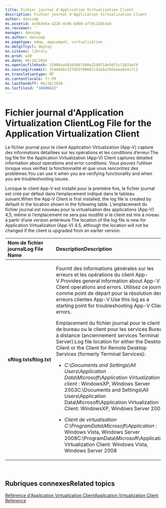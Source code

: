 ```yaml
---
title: Fichier journal d'Application Virtualization Client
description: Fichier journal d'Application Virtualization Client
author: dansimp
ms.assetid: ac4b3e4a-a220-4c06-bd60-af7dc318b3a9
ms.reviewer: ''
manager: dansimp
ms.author: dansimp
ms.pagetype: mdop, appcompat, virtualization
ms.mktglfcycl: deploy
ms.sitesec: library
ms.prod: w10
ms.date: 06/16/2016
ms.openlocfilehash: 52908aa583d3d673b8a229df14e56f1c71633ef4
ms.sourcegitcommit: 354664bc527d93f80687cd2eba70d1eea024c7c3
ms.translationtype: MT
ms.contentlocale: fr-FR
ms.lasthandoff: 06/26/2020
ms.locfileid: "10806622"
---
```

# <span data-ttu-id="00625-103">Fichier journal d'Application Virtualization Client</span><span class="sxs-lookup"><span data-stu-id="00625-103">Log File for the Application Virtualization Client</span></span>


<span data-ttu-id="00625-104">Le fichier journal pour le client Application Virtualization (App-V) capture des informations détaillées sur les opérations et les conditions d’erreur.</span><span class="sxs-lookup"><span data-stu-id="00625-104">The log file for the Application Virtualization (App-V) Client captures detailed information about operations and error conditions.</span></span> <span data-ttu-id="00625-105">Vous pouvez l’utiliser lorsque vous vérifiez la fonctionnalité et que vous rencontrez des problèmes.</span><span class="sxs-lookup"><span data-stu-id="00625-105">You can use it when you are verifying functionality and when you are troubleshooting issues.</span></span>

<span data-ttu-id="00625-106">Lorsque le client App-V est installé pour la première fois, le fichier journal est créé par défaut dans l’emplacement indiqué dans le tableau suivant.</span><span class="sxs-lookup"><span data-stu-id="00625-106">When the App-V Client is first installed, the log file is created by default in the location shown in the following table.</span></span> <span data-ttu-id="00625-107">L’emplacement du fichier journal est nouveau pour la virtualisation des applications (App-V) 4,5, même si l’emplacement ne sera pas modifié si le client est mis à niveau à partir d’une version antérieure.</span><span class="sxs-lookup"><span data-stu-id="00625-107">The location of the log file is new for Application Virtualization (App-V) 4.5, although the location will not be changed if the client is upgraded from an earlier version.</span></span>

<table>
<colgroup>
<col width="50%" />
<col width="50%" />
</colgroup>
<thead>
<tr class="header">
<th align="left"><span data-ttu-id="00625-108">Nom de fichier journal</span><span class="sxs-lookup"><span data-stu-id="00625-108">Log File Name</span></span></th>
<th align="left"><span data-ttu-id="00625-109">Description</span><span class="sxs-lookup"><span data-stu-id="00625-109">Description</span></span></th>
</tr>
</thead>
<tbody>
<tr class="odd">
<td align="left"><p><strong><span data-ttu-id="00625-110">sftlog.txt</span><span class="sxs-lookup"><span data-stu-id="00625-110">sftlog.txt</span></span></strong></p></td>
<td align="left"><p><span data-ttu-id="00625-111">Fournit des informations générales sur les erreurs et les opérations du client App-V.</span><span class="sxs-lookup"><span data-stu-id="00625-111">Provides general information about App-V Client operations and errors.</span></span> <span data-ttu-id="00625-112">Utilisez ce journal comme point de départ pour la résolution des erreurs clientes App-V.</span><span class="sxs-lookup"><span data-stu-id="00625-112">Use this log as a starting point for troubleshooting App-V Client errors.</span></span></p>
<p><span data-ttu-id="00625-113">Emplacement du fichier journal pour le client de bureau ou le client pour les services Bureau à distance (anciennement services Terminal Server):</span><span class="sxs-lookup"><span data-stu-id="00625-113">Log file location for either the Desktop Client or the Client for Remote Desktop Services (formerly Terminal Services):</span></span></p>
<ul>
<li><p><em><span data-ttu-id="00625-114">C:\Documents and Settings\All Users\Application Data\Microsoft\Application Virtualization client </em> : WindowsXP, Windows Server 2003</span><span class="sxs-lookup"><span data-stu-id="00625-114">C:\Documents and Settings\All Users\Application Data\Microsoft\Application Virtualization Client</em>: WindowsXP, Windows Server 2003</span></span></p></li>
<li><p><em><span data-ttu-id="00625-115">Client de virtualisation C:\ProgramData\Microsoft\Application </em> : Windows Vista, Windows Server 2008</span><span class="sxs-lookup"><span data-stu-id="00625-115">C:\ProgramData\Microsoft\Application Virtualization Client</em>: Windows Vista, Windows Server 2008</span></span></p></li>
</ul></td>
</tr>
</tbody>
</table>

 

## <span data-ttu-id="00625-116">Rubriques connexes</span><span class="sxs-lookup"><span data-stu-id="00625-116">Related topics</span></span>


[<span data-ttu-id="00625-117">Référence d'Application Virtualization Client</span><span class="sxs-lookup"><span data-stu-id="00625-117">Application Virtualization Client Reference</span></span>](application-virtualization-client-reference.md)

 

 





